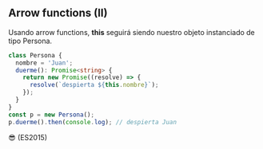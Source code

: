 ## Arrow functions (II)

Usando arrow functions, **this** seguirá siendo nuestro objeto instanciado de tipo Persona.

```typescript
class Persona {
  nombre = 'Juan';
  duerme(): Promise<string> {
    return new Promise((resolve) => {
      resolve(`despierta ${this.nombre}`);
    });
  }
}
const p = new Persona();
p.duerme().then(console.log); // despierta Juan
```
😎 (ES2015)
